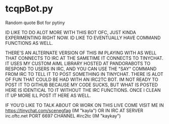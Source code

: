 # tcqpBot.py
Random quote Bot for pytiny

ID LIKE TO DO ALOT MORE WITH THIS BOT OFC, JUST KINDA EXPERIMENTING RIGHT NOW.
ID LIKE TO EVENTUALLY HAVE COMMAND FUNCTIONS AS WELL.

THERE'S AN ALTERNATE VERSION OF THIS IM PLAYING WITH AS WELL THAT CONNECTS TO IRC AT THE SAMETIME IT CONNECTS TO TINYCHAT. IT USES MY CUSTOM AIML LIBRARY HOSTED AT PANDORABOTS TO RESPOND TO USERS IN IRC, AND YOU CAN USE THE "SAY" COMMAND FROM IRC TO TELL IT TO POST SOMETHING IN TINYCHAT. THERE IS ALOT OF FUN THAT COULD BE HAD WITH AN IRC2TC BOT.
IM NOT READY TO POST IT TO GITHUB BECAUSE MY CODE SUCKS, BUT WHAT IS POSTED HERE IS IDENTICAL TO IT WITHOUT THE IRC FUNCTIONS. ONCE I CLEAN IT UP MORE ILL POST IT HERE AS WELL.

IF YOU'D LIKE TO TALK ABOUT OR WORK ON THIS LIVE COME VISIT ME IN https://tinychat.com/scenegfag (IM "kayla")
OR IN IRC AT SERVER irc.oftc.net PORT 6697 CHANNEL #irc2tc (IM "kaykay")
